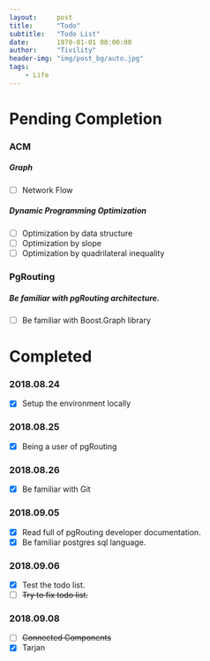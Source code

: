 ```yaml
---
layout:     post
title:      "Todo"
subtitle:   "Todo List"
date:       1970-01-01 00:00:00
author:     "Tivility"
header-img: "img/post_bg/auto.jpg"
tags:
    - Life
---
```


# Pending Completion

### ACM

##### Graph
  - [ ]  Network Flow

##### Dynamic Programming Optimization
  - [ ]  Optimization by data structure
  - [ ]  Optimization by slope
  - [ ]  Optimization by quadrilateral inequality

### PgRouting

##### Be familiar with pgRouting architecture.
  - [ ]  Be familiar with Boost.Graph library 


# Completed

### 2018.08.24
  - [x]  Setup the environment locally

 
### 2018.08.25
  - [x]  Being a user of pgRouting

### 2018.08.26
  - [x]  Be familiar with Git

### 2018.09.05
  - [x]  Read full of pgRouting developer documentation.
  - [x]  Be familiar postgres sql language.
 
### 2018.09.06
  - [x]  Test the todo list.
  - [ ]  ~~Try to fix todo list.~~

### 2018.09.08
  - [ ]  ~~Connected Components~~
  - [x]  Tarjan
